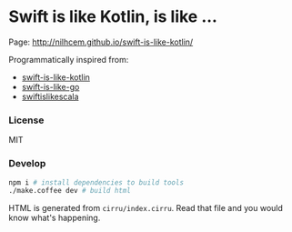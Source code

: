 
# Swift is like Kotlin, is like ...

Page: http://nilhcem.github.io/swift-is-like-kotlin/

Programmatically inspired from:
- [swift-is-like-kotlin](https://github.com/kjwenger/a-is-like-b.git)
- [swift-is-like-go](https://github.com/jiyinyiyong/swift-is-like-go)
- [swiftislikescala](https://github.com/leverich/swiftislikescala)

### License

MIT

### Develop

```bash
npm i # install dependencies to build tools
./make.coffee dev # build html
```

HTML is generated from `cirru/index.cirru`.
Read that file and you would know what's happening.
